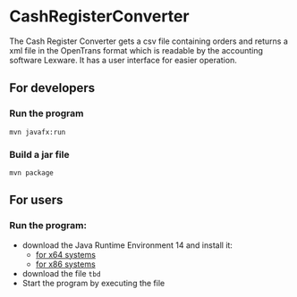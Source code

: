# CashRegisterConverter

The Cash Register Converter gets a csv file containing orders and returns a xml file in the OpenTrans format which 
is readable by the accounting software Lexware. It has a user interface for easier operation.

## For developers

### Run the program

````shell script
mvn javafx:run
````

### Build a jar file

````shell script
mvn package
````

## For users

### Run the program:

- download the Java Runtime Environment 14 and install it:
    - [for x64 systems](https://github.com/AdoptOpenJDK/openjdk14-binaries/releases/download/jdk-14.0.2%2B12/OpenJDK14U-jre_x64_windows_hotspot_14.0.2_12.msi)
    - [for x86 systems](https://github.com/AdoptOpenJDK/openjdk14-binaries/releases/download/jdk-14.0.2%2B12/OpenJDK14U-jre_x86-32_windows_hotspot_14.0.2_12.msi)
- download the file ``tbd``
- Start the program by executing the file

